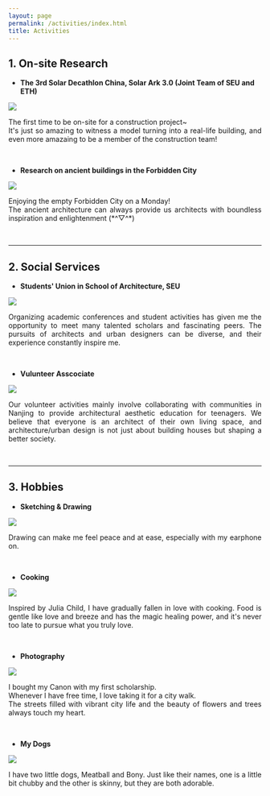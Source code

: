 ```yaml
---
layout: page
permalink: /activities/index.html
title: Activities
---
```

 
## 1. On-site Research 

- **The 3rd Solar Decathlon China, Solar Ark 3.0 (Joint Team of SEU and ETH)**

<img src="/images/1.png">

<p style="text-align: justify;"> 
  The first time to be on-site for a construction project~<br> 
  It's just so amazing to witness a model turning into a real-life building, and even more amazaing to be a member of the construction team!
</p>
<br>


- **Research on ancient buildings in the Forbidden City**

<img src="/images/2.png">

<p style="text-align: justify;"> 
  Enjoying the empty Forbidden City on a Monday!<br>
  The ancient architecture can always provide us architects with boundless inspiration and enlightenment (*^▽^*)
</p>
<br>

---


## 2. Social Services

- **Students' Union in School of Architecture, SEU**

<img src="/images/3.png">

<p style="text-align: justify;"> 
  Organizing academic conferences and student activities has given me the opportunity to meet many talented scholars and fascinating peers. The pursuits of architects and urban designers can be diverse, and their experience constantly inspire me.
</p>
<br>


- **Vulunteer Asscociate**

<img src="/images/4.png">

<p style="text-align: justify;"> 
  Our volunteer activities mainly involve collaborating with communities in Nanjing to provide architectural aesthetic education for teenagers. We believe that everyone is an architect of their own living space, and architecture/urban design is not just about building houses but shaping a better society.
</p>

<br>

---


## 3. Hobbies

- **Sketching & Drawing**

<img src="/images/5.png">

<p style="text-align: justify;"> 
  Drawing can make me feel peace and at ease, especially with my earphone on.
</p>
<br>


- **Cooking**

<img src="/images/6.png">

<p style="text-align: justify;"> 
  Inspired by Julia Child, I have gradually fallen in love with cooking. Food is gentle like love and breeze and has the magic healing power, and it's never too late to pursue what you truly love.
</p>
<br>


- **Photography**

<img src="/images/7.png"> 

<p style="text-align: justify;"> 
  I bought my Canon with my first scholarship.<br>
  Whenever I have free time, I love taking it for a city walk. <br>
  The streets filled with vibrant city life and the beauty of flowers and trees always touch my heart.
</p>
<br>


- **My Dogs**

<img src="/images/8.png">  

<p style="text-align: justify;"> 
  I have two little dogs, Meatball and Bony.
  Just like their names, one is a little bit chubby and the other is skinny, but they are both adorable.
</p>
<br>



